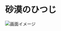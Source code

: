 # 砂漠のひつじ

![画面イメージ](https://github.com/kaku3/the-sheep-in-the-desert/blob/master/docs/image/the-sheeps-in-the-desert.png)

